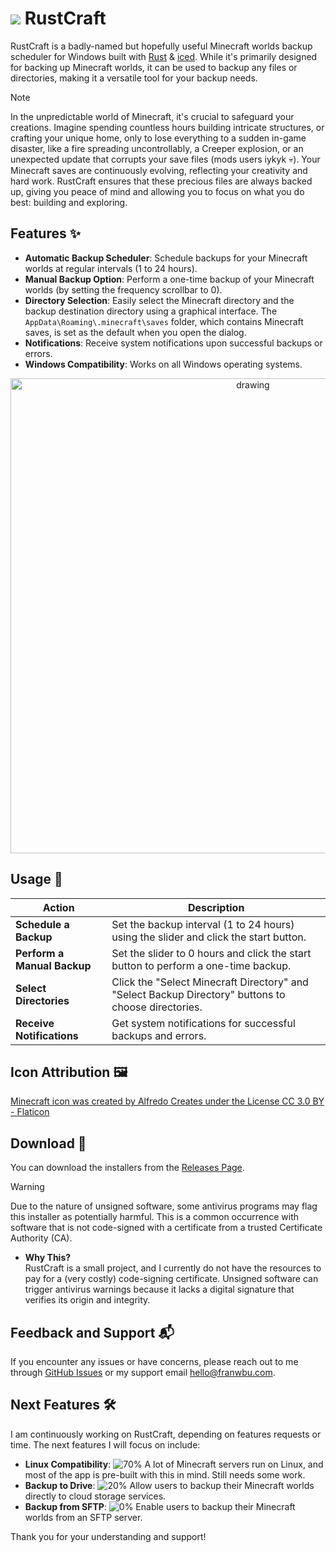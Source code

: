 # <img src="https://wiki.bedrock.dev/assets/images/concepts/emojis/items/crafting_table.png" /> RustCraft

RustCraft is a badly-named but hopefully useful Minecraft worlds backup scheduler for Windows built with [Rust](https://www.rust-lang.org/) & [iced](https://github.com/iced-rs/iced). While it's primarily designed for backing up Minecraft worlds, it can be used to backup any files or directories, making it a versatile tool for your backup needs.

> [!NOTE]  
> In the unpredictable world of Minecraft, it's crucial to safeguard your creations. Imagine spending countless hours building intricate structures, or crafting your unique home, only to lose everything to a sudden in-game disaster, like a fire spreading uncontrollably, a Creeper explosion, or an unexpected update that corrupts your save files (mods users iykyk 💀). Your Minecraft saves are continuously evolving, reflecting your creativity and hard work. RustCraft ensures that these precious files are always backed up, giving you peace of mind and allowing you to focus on what you do best: building and exploring.

## Features ✨

- **Automatic Backup Scheduler**: Schedule backups for your Minecraft worlds at regular intervals (1 to 24 hours).
- **Manual Backup Option**: Perform a one-time backup of your Minecraft worlds (by setting the frequency scrollbar to 0).
- **Directory Selection**: Easily select the Minecraft directory and the backup destination directory using a graphical interface. The `AppData\Roaming\.minecraft\saves` folder, which contains Minecraft saves, is set as the default when you open the dialog.
- **Notifications**: Receive system notifications upon successful backups or errors.
- **Windows Compatibility**: Works on all Windows operating systems.

<p align="center">
  <img src="https://github.com/FrancescoCoding/rustcraft/assets/64712227/789ca7e4-a842-4630-9e22-84b6d12fbbc9" alt="drawing" width="760px" align="center" />
</p>

## Usage 📖

| Action                           | Description                                                                                           |
|----------------------------------|-------------------------------------------------------------------------------------------------------|
| **Schedule a Backup**            | Set the backup interval (1 to 24 hours) using the slider and click the start button.                  |
| **Perform a Manual Backup**      | Set the slider to 0 hours and click the start button to perform a one-time backup.                    |
| **Select Directories**           | Click the "Select Minecraft Directory" and "Select Backup Directory" buttons to choose directories.   |
| **Receive Notifications**        | Get system notifications for successful backups and errors.                                           |

## Icon Attribution 🖼️
<a href="https://www.flaticon.com/authors/alfredo-creates" title="minecraft icons">Minecraft icon was created by Alfredo Creates under the License CC 3.0 BY - Flaticon</a>

## Download 🚀

You can download the installers from the [Releases Page](https://github.com/FrancescoCoding/rustcraft/releases).

> [!WARNING]
> Due to the nature of unsigned software, some antivirus programs may flag this installer as potentially harmful. This is a common occurrence with software that is not code-signed with a certificate from a trusted Certificate Authority (CA).
> 
> - **Why This?**  
> RustCraft is a small project, and I currently do not have the resources to pay for a (very costly) code-signing certificate. Unsigned software can trigger antivirus warnings because it lacks a digital signature that verifies its origin and integrity.

## Feedback and Support 📬

If you encounter any issues or have concerns, please reach out to me through [GitHub Issues](https://github.com/FrancescoCoding/rustcraft/issues) or my support email [hello@franwbu.com](mailto:hello@franwbu.com).

## Next Features 🛠️

I am continuously working on RustCraft, depending on features requests or time. The next features I will focus on include:

- **Linux Compatibility**: ![70%](https://progress-bar.xyz/70) A lot of Minecraft servers run on Linux, and most of the app is pre-built with this in mind. Still needs some work.
- **Backup to Drive**: ![20%](https://progress-bar.xyz/20) Allow users to backup their Minecraft worlds directly to cloud storage services.
- **Backup from SFTP**: ![0%](https://progress-bar.xyz/0) Enable users to backup their Minecraft worlds from an SFTP server.

Thank you for your understanding and support!
